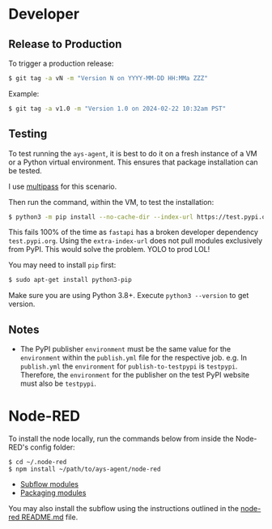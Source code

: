 # Developer

## Release to Production

To trigger a production release:

```bash
$ git tag -a vN -m "Version N on YYYY-MM-DD HH:MMa ZZZ"
```

Example:
```bash
$ git tag -a v1.0 -m "Version 1.0 on 2024-02-22 10:32am PST"
```

## Testing

To test running the `ays-agent`, it is best to do it on a fresh instance of a VM or a Python virtual environment. This ensures that package installation can be tested.

I use [multipass](https://multipass.run/install) for this scenario.

Then run the command, within the VM, to test the installation:

```bash
$ python3 -m pip install --no-cache-dir --index-url https://test.pypi.org/simple/ --extra-index-url https://pypi.org/simple/ ays-agent
```

This fails 100% of the time as `fastapi` has a broken developer dependency `test.pypi.org`. Using the `extra-index-url` does not pull modules exclusively from PyPI. This would solve the problem. YOLO to prod LOL!

You may need to install `pip` first:

```bash
$ sudo apt-get install python3-pip
```

Make sure you are using Python 3.8+. Execute `python3 --version` to get version.

## Notes

- The PyPI publisher `environment` must be the same value for the `environment` within the `publish.yml` file for the respective job. e.g. In `publish.yml` the `environment` for `publish-to-testpypi` is `testpypi`. Therefore, the `environment` for the publisher on the test PyPI website must also be `testpypi`.


# Node-RED

To install the node locally, run the commands below from inside the Node-RED's config folder:

```
$ cd ~/.node-red
$ npm install ~/path/to/ays-agent/node-red
```

- [Subflow modules](https://nodered.org/docs/creating-nodes/subflow-modules)
- [Packaging modules](https://nodered.org/docs/creating-nodes/packaging)

You may also install the subflow using the instructions outlined in the [node-red README.md](node-red/README.md) file.
